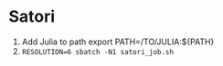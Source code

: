 # Satori

1. Add Julia to path export PATH=/TO/JULIA:${PATH}
2. `RESOLUTION=6 sbatch -N1 satori_job.sh`